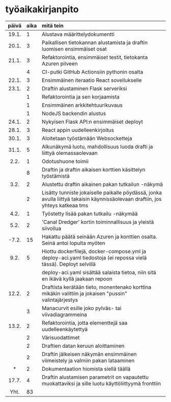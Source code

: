 # työaikakirjanpito

| päivä | aika | mitä tein  |
| :----:|:-----| :-----|
| 19.1. | 1    | Alustava määrittelydokumentti |
| 20.1. | 3    | Paikallisen tietokannan alustamista ja draftin luomisen ensimmäiset osat |
| 21.1. | 3    | Refaktorointia, ensimmäiset testit, tietokanta Azuren pilveen |
|       | 4    | CI-putki GitHub Actionsiin pythonin osalta |
| 22.1. | 3    | Ensimmäinen iteraatio React sovellukselle |
| 23.1. | 2    | Draftin alustaminen Flask serveriksi |
|       | 1    | Refaktorointia ja sen korjaamista |
|       | 1    | Ensimmäinen arkkitehtuurikuvaus |
|       | 1    | NodeJS backendin alustus |
| 24.1. | 2    | Nykyisen Flask API:n ensimmäiset deployt |
| 28.1. | 3    | React appin uudelleenkirjoitus |
| 30.1. | 3    | Aloitetaan työstämään Websocketteja |
| 31.1. | 5    | Alkunäkymä luotu, mahdollisuus luoda drafti ja liittyä olemassaolevaan |
| 2.2.  | 1    | Odotushuone toimii |
|       | 8    | Draftin ja draftin aikaisen korttien käsittelyn työstämistä |
| 3.2.  | 2    | Alustettu draftin aikainen pakan tutkailun -näkymä |
|       | 2    | Lisätty tunniste jokaiselle paikalle pöydässä, jonka avulla liittyä takaisin käynnissäolevaan draftiin, jos yhteys katkeaa tms |
| 4.2.  | 1    | Työstetty lisää pakan tutkailu -näkymää |
| 5.2.  | 2    | 'Canal Dredger' kortin toiminnallisuus ja yleistä siivoilua |
| -7.2. | 15   | Hakattu päätä seinään Azuren ja konttien osalta. Seinä antoi lopulta myöten |
| 9.2.  | 5    | Hiottu dockerfilejä, docker-compose.yml ja deploy-aci.yaml tiedostoja (ei repossa vielä tässä). Deployt selvillä |
|       |      | deploy-aci.yaml sisältää salaista tietoa, niin sitä en ikävä kyllä jaakaan repoon |
| 12.2. | 2    | Draftista kerätään tieto, monentenako korttina mikäkin valittiin ja jokaisen "pussin" valintajärjestys |
|       | 3    | Manacurvit esille joko pylväs- tai viivadiagrammeina |
| 13.2. | 2    | Refaktorointia, jotta elementtejä saa uudelleenkäytettyä |
|       | 2    | Värisuodattimet |
|       | 2    | Draftien datan keruun aloittaminen |
|       | 2    | Draftin jälkeisen näkymän ensimmäinen viimeistely ja valmiin pakan lataaminen | 
| *     | 2    | Dokumentaation hiomista siellä täällä |
| 17.7. | 4    | Draftin alustamisen parametrit on vapautettu muokattaviksi ja sille luotu käyttöliittyymä fronttiin |
| Yht.  | 83   ||
